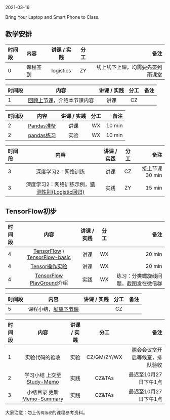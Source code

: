 2021-03-16

Bring Your Laptop  and Smart Phone to Class. 

## 教学安排

|时间段  |  内容    | 讲课 / 实践     |  分工  |  备注       |
| :----  |   :----   |   :----:    |    :----:    | ---: |
|   0   |  课程签到     |  logistics   |     ZY     |   线上线下上课，均需要先签到雨课堂     |

|时间段 |  内容    | 讲课 / 实践     |  分工  |  备注       |
| :--- |   :-------:    |   :----:    |    :----:    | ---: |
|   1  |  [回顾上节课](../WW7/WW7-Plan.md)，介绍本节课内容     |  讲课    |     CZ     |      |


| 时间段 |           内容            | 讲课 / 实践 |   分工  | 备注 |
| :----- | :---------------: | :---------: | :----: | ---: |
|    2   |  [Pandas准备](../../../Computing/Python3/pandas/)  |    讲课     |   WX   |  10 min   |
|    2   |  [pandas练习](../../../Computing/Python3/pandas/learnPandas.ipynb)  |    实验     |  WX  |  10 min   |


| 时间段 |           内容            | 讲课 / 实践 |   分工  |   备注   |
| :----- | :---------------------: | :---------: | :---: | ---: |
|    3   | 深度学习2：网络训练   |    讲课     |  CZ   |  接上节课 30 min   |
|    3   | 深度学习2：网络训练示例，[猜测性别(Logistic回归)](../../../Computing/logistic_regression/logistic_regression_scratch.ipynb)   |   实践     |  ZY   |  15 min   |


## TensorFlow初步

| 时间段 |           内容            | 讲课 / 实践 | 分工  | 备注 |
| :----- | :---------------------: | :---------: | :---: | ---: |
|    4   | [TensorFlow](http://tensorflow.google.cn) \ [TensorFlow-basic](2tensorflow-basic.pdf)  |    讲课     | WX  |  20 min   |
|    4   | [Tensor操作实验](../../../Computing/TensorFlow2/learnTensorFlow2/notebooks/1_Introduction/basic_operations.ipynb)  |    讲课     | WX  |  20 min   |
|    4   | [TensorFlow PlayGround](https://playground.tensorflow.org/)介绍  |  实践   |  WX  |  练习：分类螺旋线问题，截图发在微信群   |



|时间段  |  内容    | 讲课 / 实践  |  分工  |  备注       |
| :---  |  :------:  | :----:  |    :----:    | ---: |
|   5  |  课程小结，[展望下节课](../WW9/WW9-Plan.md)       |     |  CZ |   |

|时间段     |  内容    | 讲课 / 实践     |  分工  | 备注       |
| :---      |   :-------:    |   :----:    |    :----:    |       ---: |
|   1      | 实验代码的验收     |  实验   |     CZ/GM/ZY/WX     |    腾会会议室开启等候室，排队验收     |
|   2      | 学习小结 上交至[Study-Memo](../../Memos/Study-Memo)    |  实践    |     CZ&TAs     |   最迟至10月27日下午1点      |
|   3      | 小结目录 更新 [Memo-Summary](../../Memos/Memo-Summary)  |  实践    |     CZ&TAs     |   最迟至10月27日下午1点      |

大家注意：勿上传``有版权``的课程参考资料。
